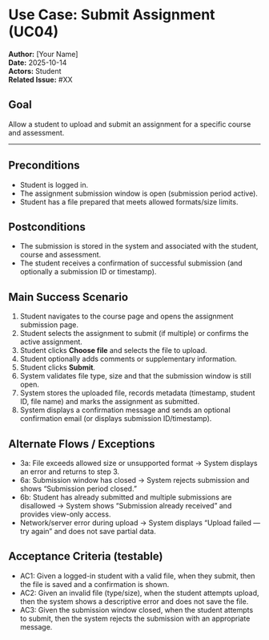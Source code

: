 # Use Case: Submit Assignment (UC04)

**Author:** [Your Name]  
**Date:** 2025-10-14  
**Actors:** Student  
**Related Issue:** #XX

## Goal
Allow a student to upload and submit an assignment for a specific course and assessment.

---

## Preconditions
- Student is logged in.
- The assignment submission window is open (submission period active).
- Student has a file prepared that meets allowed formats/size limits.

## Postconditions
- The submission is stored in the system and associated with the student, course and assessment.
- The student receives a confirmation of successful submission (and optionally a submission ID or timestamp).

## Main Success Scenario
1. Student navigates to the course page and opens the assignment submission page.
2. Student selects the assignment to submit (if multiple) or confirms the active assignment.
3. Student clicks **Choose file** and selects the file to upload.
4. Student optionally adds comments or supplementary information.
5. Student clicks **Submit**.
6. System validates file type, size and that the submission window is still open.
7. System stores the uploaded file, records metadata (timestamp, student ID, file name) and marks the assignment as submitted.
8. System displays a confirmation message and sends an optional confirmation email (or displays submission ID/timestamp).

## Alternate Flows / Exceptions
- 3a: File exceeds allowed size or unsupported format → System displays an error and returns to step 3.
- 6a: Submission window has closed → System rejects submission and shows “Submission period closed.”
- 6b: Student has already submitted and multiple submissions are disallowed → System shows “Submission already received” and provides view-only access.
- Network/server error during upload → System displays “Upload failed — try again” and does not save partial data.

## Acceptance Criteria (testable)
- AC1: Given a logged-in student with a valid file, when they submit, then the file is saved and a confirmation is shown.
- AC2: Given an invalid file (type/size), when the student attempts upload, then the system shows a descriptive error and does not save the file.
- AC3: Given the submission window closed, when the student attempts to submit, then the system rejects the submission with an appropriate message.

